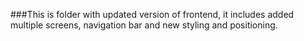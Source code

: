 ###This is folder with updated version of frontend, it includes added multiple screens, navigation bar and new styling and positioning.
